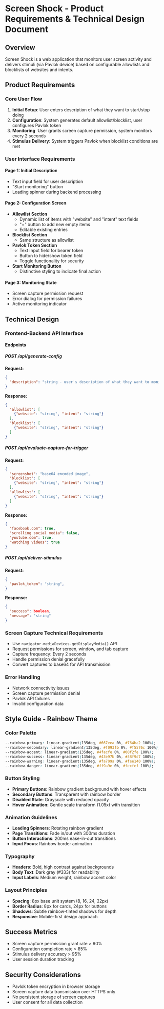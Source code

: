 # Screen Shock - Product Requirements & Technical Design Document

## Overview
Screen Shock is a web application that monitors user screen activity and delivers stimuli (via Pavlok device) based on configurable allowlists and blocklists of websites and intents.

## Product Requirements

### Core User Flow
1. **Initial Setup**: User enters description of what they want to start/stop doing
2. **Configuration**: System generates default allowlist/blocklist, user configures Pavlok token
3. **Monitoring**: User grants screen capture permission, system monitors every 2 seconds
4. **Stimulus Delivery**: System triggers Pavlok when blocklist conditions are met

### User Interface Requirements

#### Page 1: Initial Description
- Text input field for user description
- "Start monitoring" button
- Loading spinner during backend processing

#### Page 2: Configuration Screen
- **Allowlist Section**
  - Dynamic list of items with "website" and "intent" text fields
  - "+" button to add new empty items
  - Editable existing entries
- **Blocklist Section** 
  - Same structure as allowlist
- **Pavlok Token Section**
  - Text input field for bearer token
  - Button to hide/show token field
  - Toggle functionality for security
- **Start Monitoring Button**
  - Distinctive styling to indicate final action

#### Page 3: Monitoring State
- Screen capture permission request
- Error dialog for permission failures
- Active monitoring indicator

## Technical Design

### Frontend-Backend API Interface

#### Endpoints

##### POST /api/generate-config
**Request:**
```json
{
  "description": "string - user's description of what they want to monitor"
}
```

**Response:**
```json
{
  "allowlist": [
    {"website": "string", "intent": "string"}
  ],
  "blocklist": [
    {"website": "string", "intent": "string"}
  ]
}
```

##### POST /api/evaluate-capture-for-trigger
**Request:**
```json
{
  "screenshot": "base64 encoded image",
  "blocklist": [
    {"website": "string", "intent": "string"}
  ],
  "allowlist": [
    {"website": "string", "intent": "string"}
  ]
}
```

**Response:**
```json
{
  "facebook.com": true,
  "scrolling social media": false,
  "youtube.com": true,
  "watching videos": true
}
```

##### POST /api/deliver-stimulus
**Request:**
```json
{
  "pavlok_token": "string",
}
```

**Response:**
```json
{
  "success": boolean,
  "message": "string"
}
```

### Screen Capture Technical Requirements
- Use `navigator.mediaDevices.getDisplayMedia()` API
- Request permissions for screen, window, and tab capture
- Capture frequency: Every 2 seconds
- Handle permission denial gracefully
- Convert captures to base64 for API transmission

### Error Handling
- Network connectivity issues
- Screen capture permission denial
- Pavlok API failures
- Invalid configuration data

## Style Guide - Rainbow Theme

### Color Palette
```css
--rainbow-primary: linear-gradient(135deg, #667eea 0%, #764ba2 100%);
--rainbow-secondary: linear-gradient(135deg, #f093fb 0%, #f5576c 100%);
--rainbow-accent: linear-gradient(135deg, #4facfe 0%, #00f2fe 100%);
--rainbow-success: linear-gradient(135deg, #43e97b 0%, #38f9d7 100%);
--rainbow-warning: linear-gradient(135deg, #fa709a 0%, #fee140 100%);
--rainbow-danger: linear-gradient(135deg, #ff9a9e 0%, #fecfef 100%);
```

### Button Styling
- **Primary Buttons**: Rainbow gradient background with hover effects
- **Secondary Buttons**: Transparent with rainbow border
- **Disabled State**: Grayscale with reduced opacity
- **Hover Animation**: Gentle scale transform (1.05x) with transition

### Animation Guidelines
- **Loading Spinners**: Rotating rainbow gradient
- **Page Transitions**: Fade in/out with 300ms duration
- **Button Interactions**: 200ms ease-in-out transitions
- **Input Focus**: Rainbow border animation

### Typography
- **Headers**: Bold, high contrast against backgrounds
- **Body Text**: Dark gray (#333) for readability
- **Input Labels**: Medium weight, rainbow accent color

### Layout Principles
- **Spacing**: 8px base unit system (8, 16, 24, 32px)
- **Border Radius**: 8px for cards, 24px for buttons
- **Shadows**: Subtle rainbow-tinted shadows for depth
- **Responsive**: Mobile-first design approach

## Success Metrics
- Screen capture permission grant rate > 90%
- Configuration completion rate > 85%
- Stimulus delivery accuracy > 95%
- User session duration tracking

## Security Considerations
- Pavlok token encryption in browser storage
- Screen capture data transmission over HTTPS only
- No persistent storage of screen captures
- User consent for all data collection